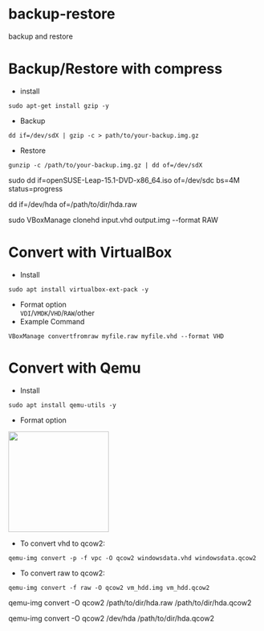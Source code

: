 # backup-restore
backup and restore

# Backup/Restore with compress
- install <br>
```console
sudo apt-get install gzip -y
```
- Backup <br>
```console
dd if=/dev/sdX | gzip -c > path/to/your-backup.img.gz
```
- Restore <br>
```console
gunzip -c /path/to/your-backup.img.gz | dd of=/dev/sdX
```

sudo dd if=openSUSE-Leap-15.1-DVD-x86_64.iso of=/dev/sdc bs=4M status=progress

dd if=/dev/hda of=/path/to/dir/hda.raw


sudo VBoxManage clonehd input.vhd output.img --format RAW
# Convert with VirtualBox
- Install <br>
```console
sudo apt install virtualbox-ext-pack -y
```
- Format option <br>
```VDI```/```VMDK```/```VHD```/```RAW```/other
- Example Command <br>
```console
VBoxManage convertfromraw myfile.raw myfile.vhd --format VHD
```
# Convert with Qemu
- Install <br>
```console
sudo apt install qemu-utils -y
```
- Format option<br>
<img src="https://user-images.githubusercontent.com/26719371/215086857-4c76bcf4-e5b9-4692-9dab-272a457bb909.jpg" width="200">

- To convert vhd to qcow2:
```console
qemu-img convert -p -f vpc -O qcow2 windowsdata.vhd windowsdata.qcow2
```
- To convert raw to qcow2:
```console
qemu-img convert -f raw -O qcow2 vm_hdd.img vm_hdd.qcow2
```
qemu-img convert -O qcow2 /path/to/dir/hda.raw /path/to/dir/hda.qcow2

qemu-img convert -O qcow2 /dev/hda /path/to/dir/hda.qcow2
